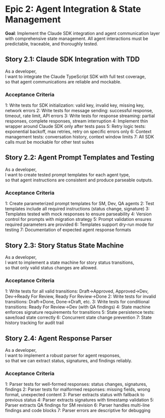 # Epic 2: Agent Integration & State Management

**Goal**: Implement the Claude SDK integration and agent communication layer with comprehensive state management. All agent interactions must be predictable, traceable, and thoroughly tested.

## Story 2.1: Claude SDK Integration with TDD

As a developer,  
I want to integrate the Claude TypeScript SDK with full test coverage,  
so that agent communications are reliable and mockable.

### Acceptance Criteria
1: Write tests for SDK initialization: valid key, invalid key, missing key, network errors
2: Write tests for message sending: successful response, timeout, rate limit, API errors
3: Write tests for response streaming: partial responses, complete responses, stream interruption
4: Implement thin wrapper around Claude SDK only after tests pass
5: Retry logic tests: exponential backoff, max retries, retry on specific errors only
6: Context management tests: conversation history, context window limits
7: All SDK calls must be mockable for other test suites

## Story 2.2: Agent Prompt Templates and Testing

As a developer,  
I want to create tested prompt templates for each agent type,  
so that agent instructions are consistent and produce parseable outputs.

### Acceptance Criteria
1: Create parameterized prompt templates for SM, Dev, QA agents
2: Test templates include all required instructions (status change, signature)
3: Templates tested with mock responses to ensure parseability
4: Version control for prompts with migration strategy
5: Prompt validation ensures required parameters are provided
6: Templates support dry-run mode for testing
7: Documentation of expected agent response formats

## Story 2.3: Story Status State Machine

As a developer,  
I want to implement a state machine for story status transitions,  
so that only valid status changes are allowed.

### Acceptance Criteria
1: Write tests for all valid transitions: Draft→Approved, Approved→Dev, Dev→Ready For Review, Ready For Review→Done
2: Write tests for invalid transitions: Draft→Done, Done→Draft, etc.
3: Write tests for conditional transitions: Ready For Review→Dev (with QA findings)
4: State machine enforces signature requirements for transitions
5: State persistence tests: save/load state correctly
6: Concurrent state change prevention
7: State history tracking for audit trail

## Story 2.4: Agent Response Parser

As a developer,  
I want to implement a robust parser for agent responses,  
so that we can extract status, signatures, and findings reliably.

### Acceptance Criteria
1: Parser tests for well-formed responses: status changes, signatures, findings
2: Parser tests for malformed responses: missing fields, wrong format, unexpected content
3: Parser extracts status with fallback to previous status
4: Parser extracts signatures with timestamp validation
5: Parser extracts QA findings for SM revision
6: Parser handles multi-line findings and code blocks
7: Parser errors are descriptive for debugging
